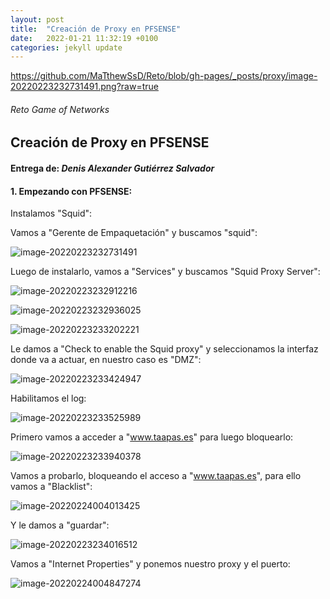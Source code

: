 ```yaml
---
layout: post
title:  "Creación de Proxy en PFSENSE"
date:   2022-01-21 11:32:19 +0100
categories: jekyll update
---
```

https://github.com/MaTthewSsD/Reto/blob/gh-pages/_posts/proxy/image-20220223232731491.png?raw=true
###### Reto Game of Networks

## Creación de Proxy en PFSENSE

#### Entrega de: *Denis Alexander Gutiérrez Salvador*

#### 1. Empezando con PFSENSE:

Instalamos "Squid":

Vamos a "Gerente de Empaquetación" y buscamos "squid":

![image-20220223232731491](https://github.com/MaTthewSsD/Reto/blob/gh-pages/_posts/proxy/image-20220223232731491.png?raw=true)

Luego de instalarlo, vamos a "Services" y buscamos "Squid Proxy Server":

![image-20220223232912216](https://github.com/MaTthewSsD/Reto/blob/gh-pages/_posts/proxy/image-20220223232912216.png?raw=true)

![image-20220223232936025](https://github.com/MaTthewSsD/Reto/blob/gh-pages/_posts/proxy/image-20220223232936025.png?raw=true)

![image-20220223233202221](https://github.com/MaTthewSsD/Reto/blob/gh-pages/_posts/proxy/image-20220223233202221.png?raw=true)

Le damos a "Check to enable the Squid proxy" y seleccionamos la interfaz donde va a actuar, en nuestro caso es "DMZ":

![image-20220223233424947](https://github.com/MaTthewSsD/Reto/blob/gh-pages/_posts/proxy/image-20220223233424947.png?raw=true)

Habilitamos el log:

![image-20220223233525989](https://github.com/MaTthewSsD/Reto/blob/gh-pages/_posts/proxy/image-20220223233525989.png?raw=true)

Primero vamos a acceder a "www.taapas.es" para luego bloquearlo:

![image-20220223233940378](https://github.com/MaTthewSsD/Reto/blob/gh-pages/_posts/proxy/image-20220223233940378.png?raw=true)

Vamos a probarlo, bloqueando el acceso a "www.taapas.es", para ello vamos a "Blacklist":

![image-20220224004013425](https://github.com/MaTthewSsD/Reto/blob/gh-pages/_posts/proxy/image-20220224004013425.png?raw=true)

Y le damos a "guardar":

![image-20220223234016512](https://github.com/MaTthewSsD/Reto/blob/gh-pages/_posts/proxy/image-20220223234016512.png?raw=true)

Vamos a "Internet Properties" y ponemos nuestro proxy y el puerto:

![image-20220224004847274](https://github.com/MaTthewSsD/Reto/blob/gh-pages/_posts/proxy/image-20220224004847274.png?raw=true)







